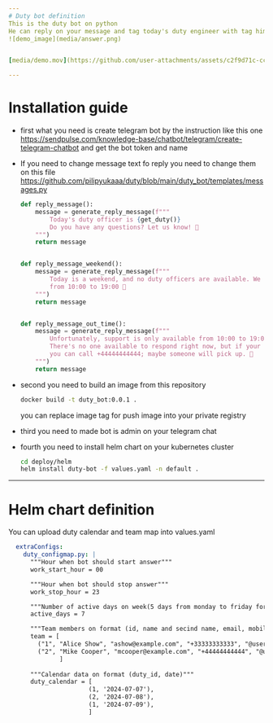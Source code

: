 ```yaml
---
# Duty bot definition
This is the duty bot on python
He can reply on your message and tag today's duty engineer with tag him in answer
![demo_image](media/answer.png)


[media/demo.mov](https://github.com/user-attachments/assets/c2f9d71c-cc15-4986-97fc-85ca58934bc2)

---
```

# Installation guide

- first what you need is create telegram bot by the instruction
    like this one
    https://sendpulse.com/knowledge-base/chatbot/telegram/create-telegram-chatbot
    and get the bot token and name

- If you need to change message text fo reply you need to change them on this file
    https://github.com/pilipyukaaa/duty/blob/main/duty_bot/templates/messages.py
    ```python
    def reply_message():
        message = generate_reply_message(f"""
            Today's duty officer is {get_duty()}
            Do you have any questions? Let us know! 🤌
        """)
        return message


    def reply_message_weekend():
        message = generate_reply_message(f"""
            Today is a weekend, and no duty officers are available. We can assist on weekdays
            from 10:00 to 19:00 🌚
        """)
        return message
    
    
    def reply_message_out_time():
        message = generate_reply_message(f"""
            Unfortunately, support is only available from 10:00 to 19:00 on weekdays.
            There's no one available to respond right now, but if your question is urgent,
            you can call +44444444444; maybe someone will pick up. 🌚
        """)
        return message
    ```
- second you need to build an image from this repository

    ```Bash
    docker build -t duty_bot:0.0.1 . 
    ```
    you can replace image tag for push image into your private registry

- third you need to made bot is admin on your telegram chat

- fourth you need to install helm chart on your kubernetes cluster
    ```Bash
    cd deploy/helm
    helm install duty-bot -f values.yaml -n default . 
    ```
---
# Helm chart definition

You can upload duty calendar and team map into values.yaml
```yaml
  extraConfigs:
    duty_configmap.py: |
      """Hour when bot should start answer"""
      work_start_hour = 00

      """Hour when bot should stop answer"""
      work_stop_hour = 23

      """Number of active days on week(5 days from monday to friday for example)"""
      active_days = 7

      """Team members on format (id, name and secind name, email, mobile number, telegram username)"""
      team = [
        ("1", "Alice Show", "ashow@example.com", "+33333333333", "@usernamea"),
        ("2", "Mike Cooper", "mcooper@example.com", "+44444444444", "@usernameb"),
              ]
      
      """Calendar data on format (duty_id, date)"""
      duty_calendar = [
                      (1, '2024-07-07'),
                      (2, '2024-07-08'),
                      (1, '2024-07-09'),
                      ]
```
